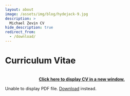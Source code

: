 ```yaml
---
layout: about
image: /assets/img/blog/hydejack-9.jpg
description: >
  Michael Zevin CV
hide_description: true
redirect_from:
  - /download/
---
```


# Curriculum Vitae

<!--author-->

<br>
<center>
<b>
<a href="/assets/cv/Zevin_CV.pdf" target="_blank">Click here to display CV in a new window.</a>
</b>
</center>


<object data="/assets/cv/Zevin_CV.pdf" type="application/pdf" width="100%" height="850px">
  <p>Unable to display PDF file. <a href="/assets/cv/Zevin_CV.pdf">Download</a> instead.</p>
</object>
